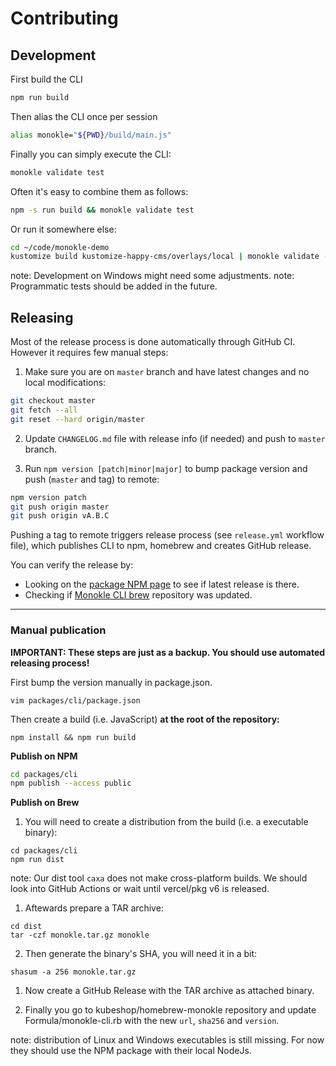 # Contributing

## Development

First build the CLI

```bash
npm run build
```

Then alias the CLI once per session

```bash
alias monokle="${PWD}/build/main.js"
```

Finally you can simply execute the CLI:

```bash
monokle validate test
```

Often it's easy to combine them as follows:

```bash
npm -s run build && monokle validate test
```

Or run it somewhere else:

```bash
cd ~/code/monokle-demo
kustomize build kustomize-happy-cms/overlays/local | monokle validate -
```

note: Development on Windows might need some adjustments.
note: Programmatic tests should be added in the future.

## Releasing

Most of the release process is done automatically through GitHub CI. However it requires few manual steps:

1. Make sure you are on `master` branch and have latest changes and no local modifications:

```bash
git checkout master
git fetch --all
git reset --hard origin/master
```

2. Update `CHANGELOG.md` file with release info (if needed) and push to `master` branch.

3. Run `npm version [patch|minor|major]` to bump package version and push (`master` and tag) to remote:

```bash
npm version patch
git push origin master
git push origin vA.B.C
```

Pushing a tag to remote triggers release process (see `release.yml` workflow file), which publishes
CLI to npm, homebrew and creates GitHub release.

You can verify the release by:

* Looking on the [package NPM page](https://www.npmjs.com/package/@monokle/cli) to see if latest release is there.
* Checking if [Monokle CLI brew](https://github.com/kubeshop/homebrew-monokle) repository was updated.

---
### Manual publication

**IMPORTANT: These steps are just as a backup. You should use automated releasing process!**

First bump the version manually in package.json.

```
vim packages/cli/package.json
```

Then create a build (i.e. JavaScript) **at the root of the repository:**

```
npm install && npm run build
```

**Publish on NPM**

```bash
cd packages/cli
npm publish --access public
```

**Publish on Brew**

1. You will need to create a distribution from the build (i.e. a executable binary):

```
cd packages/cli
npm run dist
```

note: Our dist tool `caxa` does not make cross-platform builds. We should look into GitHub Actions or wait until vercel/pkg v6 is released.

1. Aftewards prepare a TAR archive:

```
cd dist
tar -czf monokle.tar.gz monokle
```

2. Then generate the binary's SHA, you will need it in a bit:

```
shasum -a 256 monokle.tar.gz
```

1. Now create a GitHub Release with the TAR archive as attached binary.

2. Finally you go to kubeshop/homebrew-monokle repository and update Formula/monokle-cli.rb with the new `url`, `sha256` and `version`.

note: distribution of Linux and Windows executables is still missing. For now they should use the NPM package with their local NodeJs.
